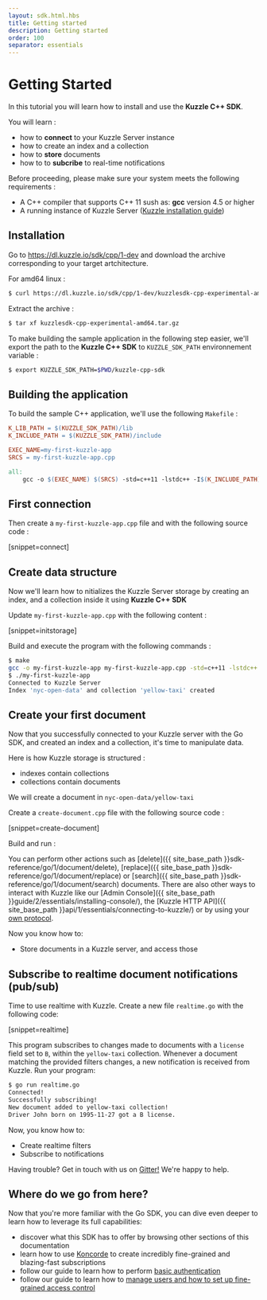 ```yaml
---
layout: sdk.html.hbs
title: Getting started
description: Getting started
order: 100
separator: essentials
---
```


# Getting Started

In this tutorial you will learn how to install and use the **Kuzzle C++ SDK**.

You will learn :

* how to **connect** to your Kuzzle Server instance
* how to create an index and a collection
* how to **store** documents
* how to to **subcribe** to real-time notifications

<div class="alert alert-success">
Before proceeding, please make sure your system meets the following requirements :

* A C++ compiler that supports C++ 11 sush as: **gcc** version 4.5 or higher
* A running instance of Kuzzle Server (<a href="guide/1/essentials/installing-kuzzle/">Kuzzle installation guide</a>)

</div>

## Installation

Go to https://dl.kuzzle.io/sdk/cpp/1-dev and download the archive corresponding to your target artchitecture.

For amd64 linux :

``` bash
$ curl https://dl.kuzzle.io/sdk/cpp/1-dev/kuzzlesdk-cpp-experimental-amd64.tar.gz
```

Extract the archive :

``` bash
$ tar xf kuzzlesdk-cpp-experimental-amd64.tar.gz
```

To make building the sample application in the following step easier, we'll export the path to the **Kuzzle C++ SDK** to `KUZZLE_SDK_PATH` environnement variable :

``` sh
$ export KUZZLE_SDK_PATH=$PWD/kuzzle-cpp-sdk
```

## Building the application

To build the sample C++ application, we'll use the following `Makefile` :

``` Makefile
K_LIB_PATH = $(KUZZLE_SDK_PATH)/lib
K_INCLUDE_PATH = $(KUZZLE_SDK_PATH)/include

EXEC_NAME=my-first-kuzzle-app
SRCS = my-first-kuzzle-app.cpp

all:
    gcc -o $(EXEC_NAME) $(SRCS) -std=c++11 -lstdc++ -I$(K_INCLUDE_PATH) -L$(K_LIB_PATH) -lkuzzlesdk -lpthread -Wl,-rpath=$(K_LIB_PATH)
```

## First connection

Then create a `my-first-kuzzle-app.cpp` file and with the following source code :

[snippet=connect]

## Create data structure

Now we'll learn how to nitializes the Kuzzle Server storage by creating an index, and a collection inside it using **Kuzzle C++ SDK**

Update `my-first-kuzzle-app.cpp` with the following content :

[snippet=initstorage]

Build and execute the program with the following commands :

``` sh
$ make
gcc -o my-first-kuzzle-app my-first-kuzzle-app.cpp -std=c++11 -lstdc++ -I./kuzzle-cpp-sdk/include -L./kuzzle-cpp-sdk/lib -lkuzzlesdk -lpthread -Wl,-rpath=./kuzzle-cpp-sdk/lib
$ ./my-first-kuzzle-app
Connected to Kuzzle Server
Index 'nyc-open-data' and collection 'yellow-taxi' created

```

<!-- Congratulations, you performed a first connection to Kuzzle with a Go program.
You are now able to:
* Load the `Kuzzle Go SDK` from your `GOPATH` directory
* Instantiate a protocol (here `websocket`) and a Kuzzle SDK instance
* Connect to a Kuzzle instance running on `localhost`, with the WebSocket protocol
* Create a data index
* Create a data collection within an existing index -->

## Create your first document

Now that you successfully connected to your Kuzzle server with the Go SDK, and created an index and a collection, it's time to manipulate data.

Here is how Kuzzle storage is structured :

* indexes contain collections
* collections contain documents

We will create a document in `nyc-open-data/yellow-taxi`

Create a `create-document.cpp` file with the following source code :

[snippet=create-document]

Build and run :

You can perform other actions such as [delete]({{ site_base_path }}sdk-reference/go/1/document/delete),
[replace]({{ site_base_path }}sdk-reference/go/1/document/replace) or [search]({{ site_base_path }}sdk-reference/go/1/document/search) documents. There are also other ways to interact with Kuzzle like our [Admin Console]({{ site_base_path }}guide/2/essentials/installing-console/), the [Kuzzle HTTP API]({{ site_base_path }}api/1/essentials/connecting-to-kuzzle/) or by using your [own protocol](protocols/1/essentials/getting-started/).

Now you know how to:
* Store documents in a Kuzzle server, and access those

## Subscribe to realtime document notifications (pub/sub)

Time to use realtime with Kuzzle. Create a new file `realtime.go` with the following code:

[snippet=realtime]

This program subscribes to changes made to documents with a `license` field set to `B`, within the `yellow-taxi` collection. Whenever a document matching the provided filters changes, a new notification is received from Kuzzle.
Run your program:

```bash
$ go run realtime.go
Connected!
Successfully subscribing!
New document added to yellow-taxi collection!
Driver John born on 1995-11-27 got a B license.
```

Now, you know how to:
* Create realtime filters
* Subscribe to notifications

<div class="alert alert-info">
Having trouble? Get in touch with us on <a href="https://gitter.im/kuzzleio/kuzzle">Gitter!</a> We're happy to help.
</div>

## Where do we go from here?

Now that you're more familiar with the Go SDK, you can dive even deeper to learn how to leverage its full capabilities:

* discover what this SDK has to offer by browsing other sections of this documentation
* learn how to use <a href="{{ site_base_path }}koncorde/1">Koncorde</a> to create incredibly fine-grained and blazing-fast subscriptions
* follow our guide to learn how to perform <a href="{{ site_base_path }}guide/1/essentials/user-authentication/#local-strategy">basic authentication</a>
* follow our guide to learn how to <a href="{{ site_base_path }}guide/1/essentials/security/">manage users and how to set up fine-grained access control</a>
